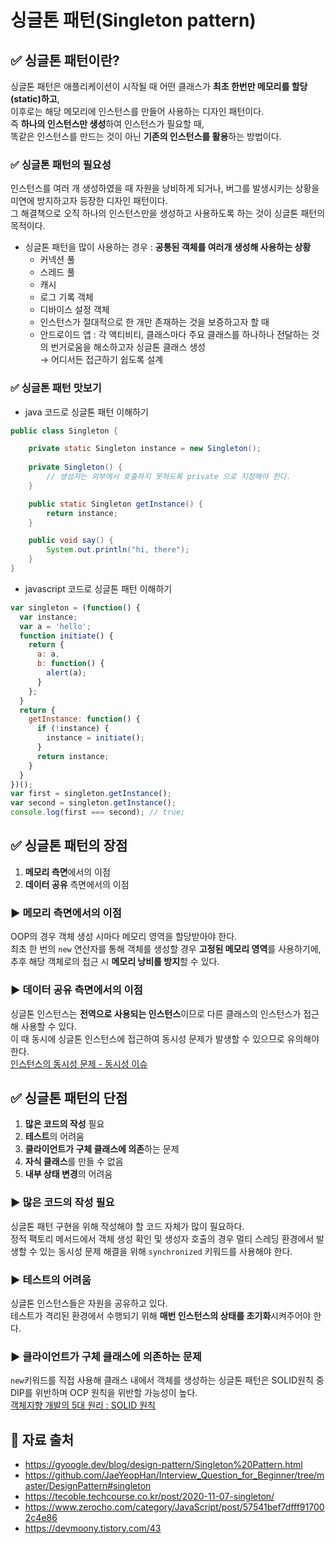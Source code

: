 # 싱글톤 패턴(Singleton pattern)
## ✅ 싱글톤 패턴이란?
싱글톤 패턴은 애플리케이션이 시작될 때 어떤 클래스가 **최초 한번만 메모리를 할당(static)하고**,     
이후로는 해당 메모리에 인스턴스를 만들어 사용하는 디자인 패턴이다.    
즉 **하나의 인스턴스만 생성**하여 인스턴스가 필요할 때,     
똑같은 인스턴스를 만드는 것이 아닌 **기존의 인스턴스를 활용**하는 방법이다.    

### ✅ 싱글톤 패턴의 필요성
인스턴스를 여러 개 생성하였을 때 자원을 낭비하게 되거나, 버그를 발생시키는 상황을 미연에 방지하고자 등장한 디자인 패턴이다.    
그 해결책으로 오직 하나의 인스턴스만을 생성하고 사용하도록 하는 것이 싱글톤 패턴의 목적이다.    

- 싱글톤 패턴을 많이 사용하는 경우 : **공통된 객체를 여러개 생성해 사용하는 상황**
    - 커넥션 풀
    - 스레드 풀
    - 캐시
    - 로그 기록 객체
    - 디바이스 설정 객체
    - 인스턴스가 절대적으로 한 개만 존재하는 것을 보증하고자 할 때
    - 안드로이드 앱 : 각 액티비티, 클래스마다 주요 클래스를 하나하나 전달하는 것의 번거로움을 해소하고자 싱글톤 클래스 생성    
    → 어디서든 접근하기 쉽도록 설계

### ✅ 싱글톤 패턴 맛보기
- java 코드로 싱글톤 패턴 이해하기
```java
public class Singleton {

    private static Singleton instance = new Singleton();
    
    private Singleton() {
        // 생성자는 외부에서 호출하지 못하도록 private 으로 지정해야 한다.
    }

    public static Singleton getInstance() {
        return instance;
    }

    public void say() {
        System.out.println("hi, there");
    }
}
```

- javascript 코드로 싱글톤 패턴 이해하기
```js
var singleton = (function() {
  var instance;
  var a = 'hello';
  function initiate() {
    return {
      a: a,
      b: function() {
        alert(a);
      }
    };
  }
  return {
    getInstance: function() {
      if (!instance) {
        instance = initiate();
      }
      return instance;
    }
  }
})();
var first = singleton.getInstance();
var second = singleton.getInstance();
console.log(first === second); // true;
```

## ✅ 싱글톤 패턴의 장점
1. **메모리 측면**에서의 이점    
2. **데이터 공유** 측면에서의 이점    

### ▶️ 메모리 측면에서의 이점
OOP의 경우 객체 생성 시마다 메모리 영역을 할당받아야 한다.    
최초 한 번의 `new` 연산자를 통해 객체를 생성할 경우 **고정된 메모리 영역**를 사용하기에,    
추후 해당 객체로의 접근 시 **메모리 낭비를 방지**할 수 있다.    

### ▶️ 데이터 공유 측면에서의 이점
싱글톤 인스턴스는 **전역으로 사용되는 인스턴스**이므로 다른 클래스의 인스턴스가 접근해 사용할 수 있다.    
이 때 동시에 싱글톤 인스턴스에 접근하여 동시성 문제가 발생할 수 있으므로 유의해야 한다.    
[인스턴스의 동시성 문제 - 동시성 이슈](https://techvu.dev/143)    

## ✅ 싱글톤 패턴의 단점
1. **많은 코드의 작성** 필요        
2. **테스트**의 어려움    
3. **클라이언트가 구체 클래스에 의존**하는 문제    
4. **자식 클래스**를 만들 수 없음    
5. **내부 상태 변경**의 어려움    

### ▶️ 많은 코드의 작성 필요
싱글톤 패턴 구현을 위해 작성해야 할 코드 자체가 많이 필요하다.    
정적 팩토리 메서드에서 객체 생성 확인 및 생성자 호출의 경우 멀티 스레딩 환경에서 발생할 수 있는 동시성 문제 해결을 위해 `synchronized` 키워드를 사용해야 한다.    

### ▶️ 테스트의 어려움
싱글톤 인스턴스들은 자원을 공유하고 있다.    
테스트가 격리된 환경에서 수행되기 위해 **매번 인스턴스의 상태를 초기화**시켜주어야 한다.    

### ▶️ 클라이언트가 구체 클래스에 의존하는 문제
`new`키워드를 직접 사용해 클래스 내에서 객체를 생성하는 싱글톤 패턴은 SOLID원칙 중 DIP를 위반하며 OCP 원칙을 위반할 가능성이 높다.    
[객체지향 개발의 5대 원리 : SOLID 원칙](https://www.nextree.co.kr/p6960/)    

## 📌 자료 출처
- https://gyoogle.dev/blog/design-pattern/Singleton%20Pattern.html
- https://github.com/JaeYeopHan/Interview_Question_for_Beginner/tree/master/DesignPattern#singleton
- https://tecoble.techcourse.co.kr/post/2020-11-07-singleton/
- https://www.zerocho.com/category/JavaScript/post/57541bef7dfff917002c4e86
- https://devmoony.tistory.com/43
